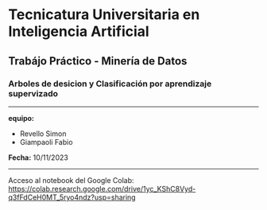 # Tecnicatura Universitaria en Inteligencia Artificial
## Trabájo Práctico - Minería de Datos
### Arboles de desicion y Clasificación por aprendizaje supervizado

---

**equipo:**
- Revello Simon
- Giampaoli Fabio

**Fecha:** 10/11/2023

---

Acceso al notebook del Google Colab: https://colab.research.google.com/drive/1yc_KShC8Vyd-q3fFdCeH0MT_5ryo4ndz?usp=sharing
